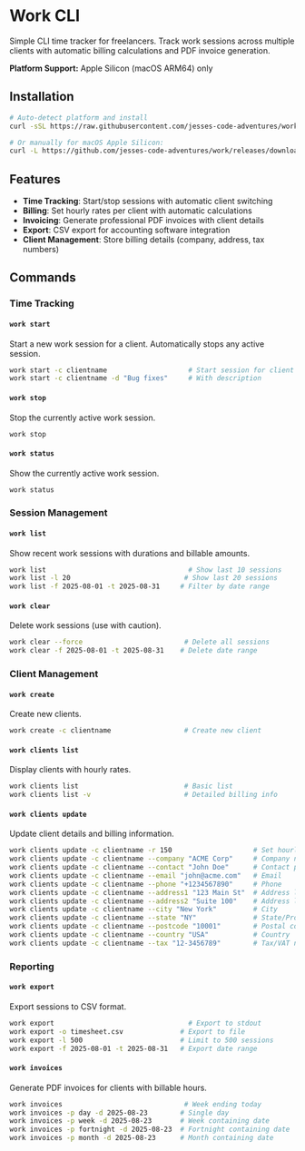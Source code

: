 # Work CLI

Simple CLI time tracker for freelancers. Track work sessions across multiple clients with automatic billing calculations and PDF invoice generation.

**Platform Support:** Apple Silicon (macOS ARM64) only

## Installation

```bash
# Auto-detect platform and install
curl -sSL https://raw.githubusercontent.com/jesses-code-adventures/work/main/install.sh | bash

# Or manually for macOS Apple Silicon:
curl -L https://github.com/jesses-code-adventures/work/releases/download/latest/work -o work && chmod +x work && sudo mv work /usr/local/bin/
```

## Features

- **Time Tracking**: Start/stop sessions with automatic client switching
- **Billing**: Set hourly rates per client with automatic calculations  
- **Invoicing**: Generate professional PDF invoices with client details
- **Export**: CSV export for accounting software integration
- **Client Management**: Store billing details (company, address, tax numbers)

## Commands

### Time Tracking

#### `work start`
Start a new work session for a client. Automatically stops any active session.
```bash
work start -c clientname                    # Start session for client
work start -c clientname -d "Bug fixes"     # With description
```

#### `work stop`
Stop the currently active work session.
```bash
work stop
```

#### `work status`
Show the currently active work session.
```bash
work status
```

### Session Management

#### `work list`
Show recent work sessions with durations and billable amounts.
```bash
work list                                   # Show last 10 sessions
work list -l 20                            # Show last 20 sessions
work list -f 2025-08-01 -t 2025-08-31     # Filter by date range
```

#### `work clear`
Delete work sessions (use with caution).
```bash
work clear --force                         # Delete all sessions
work clear -f 2025-08-01 -t 2025-08-31    # Delete date range
```

### Client Management

#### `work create`
Create new clients.
```bash
work create -c clientname                  # Create new client
```

#### `work clients list`
Display clients with hourly rates.
```bash
work clients list                          # Basic list
work clients list -v                       # Detailed billing info
```

#### `work clients update`
Update client details and billing information.
```bash
work clients update -c clientname -r 150                    # Set hourly rate
work clients update -c clientname --company "ACME Corp"     # Company name
work clients update -c clientname --contact "John Doe"      # Contact person
work clients update -c clientname --email "john@acme.com"   # Email
work clients update -c clientname --phone "+1234567890"     # Phone
work clients update -c clientname --address1 "123 Main St"  # Address line 1
work clients update -c clientname --address2 "Suite 100"    # Address line 2
work clients update -c clientname --city "New York"         # City
work clients update -c clientname --state "NY"              # State/Province
work clients update -c clientname --postcode "10001"        # Postal code
work clients update -c clientname --country "USA"           # Country
work clients update -c clientname --tax "12-3456789"        # Tax/VAT number
```

### Reporting

#### `work export`
Export sessions to CSV format.
```bash
work export                                 # Export to stdout
work export -o timesheet.csv              # Export to file
work export -l 500                        # Limit to 500 sessions
work export -f 2025-08-01 -t 2025-08-31   # Export date range
```

#### `work invoices`
Generate PDF invoices for clients with billable hours.
```bash
work invoices                              # Week ending today
work invoices -p day -d 2025-08-23        # Single day
work invoices -p week -d 2025-08-23       # Week containing date
work invoices -p fortnight -d 2025-08-23  # Fortnight containing date
work invoices -p month -d 2025-08-23      # Month containing date
```